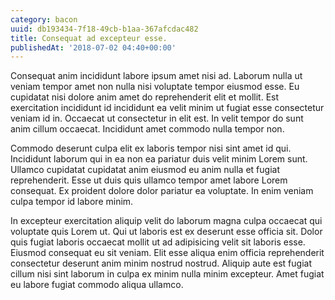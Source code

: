 ```yaml
---
category: bacon
uuid: db193434-7f18-49cb-b1aa-367afcdac482
title: Consequat ad excepteur esse.
publishedAt: '2018-07-02 04:40+00:00'
---
```


Consequat anim incididunt labore ipsum amet nisi ad. Laborum nulla ut veniam tempor amet non nulla nisi voluptate tempor eiusmod esse. Eu cupidatat nisi dolore anim amet do reprehenderit elit et mollit. Est exercitation incididunt id incididunt ea velit minim ut fugiat esse consectetur veniam id in. Occaecat ut consectetur in elit est. In velit tempor do sunt anim cillum occaecat. Incididunt amet commodo nulla tempor non.

Commodo deserunt culpa elit ex laboris tempor nisi sint amet id qui. Incididunt laborum qui in ea non ea pariatur duis velit minim Lorem sunt. Ullamco cupidatat cupidatat anim eiusmod eu anim nulla et fugiat reprehenderit. Esse ut duis quis ullamco tempor amet labore Lorem consequat. Ex proident dolore dolor pariatur ea voluptate. In enim veniam culpa tempor id labore minim.

In excepteur exercitation aliquip velit do laborum magna culpa occaecat qui voluptate quis Lorem ut. Qui ut laboris est ex deserunt esse officia sit. Dolor quis fugiat laboris occaecat mollit ut ad adipisicing velit sit laboris esse. Eiusmod consequat eu sit veniam. Elit esse aliqua enim officia reprehenderit consectetur deserunt anim minim nostrud nostrud. Aliquip aute est fugiat cillum nisi sint laborum in culpa ex minim nulla minim excepteur. Amet fugiat eu labore fugiat commodo aliqua ullamco.